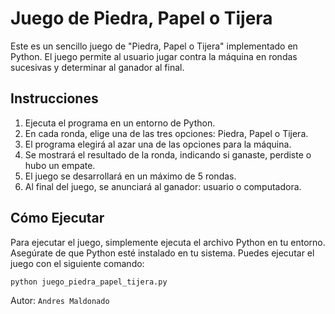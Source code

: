 # Juego de Piedra, Papel o Tijera

Este es un sencillo juego de "Piedra, Papel o Tijera" implementado en Python. El juego permite al usuario jugar contra la máquina en rondas sucesivas y determinar al ganador al final.

## Instrucciones

1. Ejecuta el programa en un entorno de Python.
2. En cada ronda, elige una de las tres opciones: Piedra, Papel o Tijera.
3. El programa elegirá al azar una de las opciones para la máquina.
4. Se mostrará el resultado de la ronda, indicando si ganaste, perdiste o hubo un empate.
5. El juego se desarrollará en un máximo de 5 rondas.
6. Al final del juego, se anunciará al ganador: usuario o computadora.

## Cómo Ejecutar

Para ejecutar el juego, simplemente ejecuta el archivo Python en tu entorno. Asegúrate de que Python esté instalado en tu sistema. Puedes ejecutar el juego con el siguiente comando:

```python juego_piedra_papel_tijera.py```


Autor: `Andres Maldonado`


